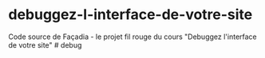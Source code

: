 # debuggez-l-interface-de-votre-site
Code source de Façadia - le projet fil rouge du cours "Debuggez l'interface de votre site"
#   d e b u g  
 